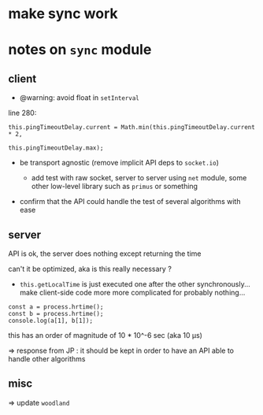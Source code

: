 # make sync work

# notes on `sync` module

## client

- @warning: avoid float in `setInterval`

line 280:
```
this.pingTimeoutDelay.current = Math.min(this.pingTimeoutDelay.current * 2,
                                               this.pingTimeoutDelay.max);
```

- be transport agnostic (remove implicit API deps to `socket.io`)
  + add test with raw socket, server to server using `net` module, some other low-level library such as `primus` or something

- confirm that the API could handle the test of several algorithms with ease

## server

API is ok, the server does nothing except returning the time

can't it be optimized, aka is this really necessary ?

- `this.getLocalTime` is just executed one after the other synchronously... make client-side code more more complicated for probably nothing...

```
const a = process.hrtime();
const b = process.hrtime();
console.log(a[1], b[1]);
```

this has an order of magnitude of 10 * 10^-6 sec (aka 10 µs)

=> response from JP : it should be kept in order to have an API able to handle other algorithms


## misc

=> update `woodland`



